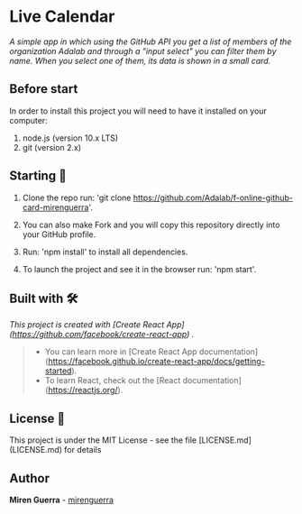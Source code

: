 # Live Calendar

_A simple app in which using the GitHub API you get a list of members of the organization Adalab and through a "input select" you can filter them by name. When you select one of them, its data is shown in a small card._

## Before start

In order to install this project you will need to have it installed on your computer:

1. node.js (version 10.x LTS)
2. git (version 2.x) 

## Starting 🚀

1. Clone the repo run: 'git clone https://github.com/Adalab/f-online-github-card-mirenguerra'.

2. You can also make Fork and you will copy this repository directly into your GitHub profile.

3. Run: 'npm install' to install all dependencies.

4. To launch the project and see it in the browser run: 'npm start'.

## Built with 🛠️

_This project is created with [Create React App] (https://github.com/facebook/create-react-app) ._
> - You can learn more in [Create React App documentation] (https://facebook.github.io/create-react-app/docs/getting-started).
> - To learn React, check out the [React documentation] (https://reactjs.org/).

## License 📄

This project is under the MIT License - see the file [LICENSE.md] (LICENSE.md) for details

## Author

**Miren Guerra** - [mirenguerra](https://github.com/mirenguerra)
